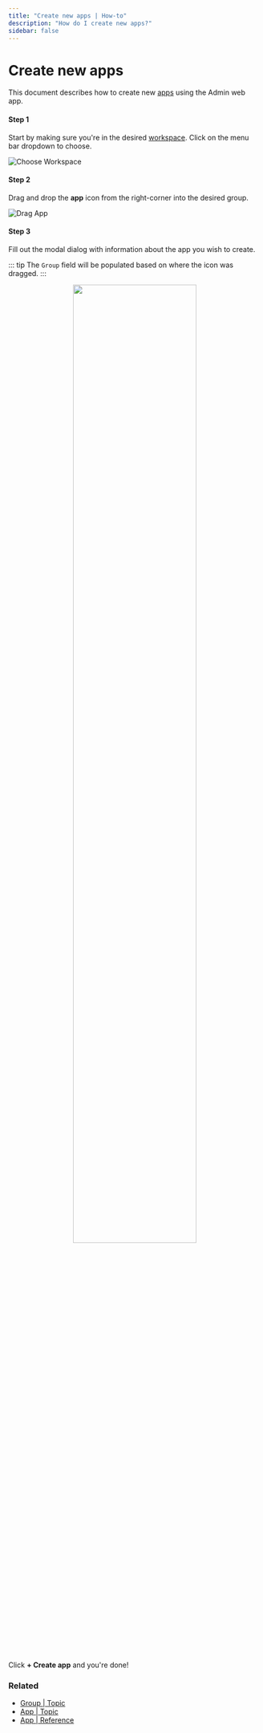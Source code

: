 ```yaml
---
title: "Create new apps | How-to"
description: "How do I create new apps?"
sidebar: false
---
```


# Create new apps

This document describes how to create new [apps](/topic/apps/) using the Admin web app.

#### Step 1

Start by making sure you're in the desired [workspace](/reference/workspaces/). Click on the menu bar dropdown to choose.

![Choose Workspace](/images/navigation/choose-workspace-dropdown.png)

#### Step 2

Drag and drop the **app** icon from the right-corner into the desired group.

![Drag App](/images/tree/office-drag-drop-app.png)

#### Step 3

Fill out the modal dialog with information about the app you wish to create.

::: tip
  The `Group` field will be populated based on where the icon was dragged.
:::

<p align="center">
  <img src="/images/modals/office-1st-conf-room-101-create-app.png" width="70%">
</p>

Click **+ Create app** and you're done!

### Related

* [Group | Topic](/topic/groups/)
* [App | Topic](/topic/apps/)
* [App | Reference](/reference/apps/)

